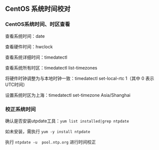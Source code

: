 ## CentOS 系统时间校对

### CentOS系统时间、时区查看

查看系统时间：date

查看硬件时间：hwclock

查看系统详细时间：timedatectl

查看系统所有时区：timedatectl list-timezones

将硬件时钟调整为与本地时钟一致：timedatectl set-local-rtc 1（其中 0 表示UTC时间）

设置系统时区为上海：timedatectl set-timezone Asia/Shanghai

### 校正系统时间

确认是否安装utpdate工具：`yum list installed|grep ntpdate`

如未安装，需执行 `yum -y install ntpdate` 

执行 `ntpdate -u  pool.ntp.org` 进行时间校正

